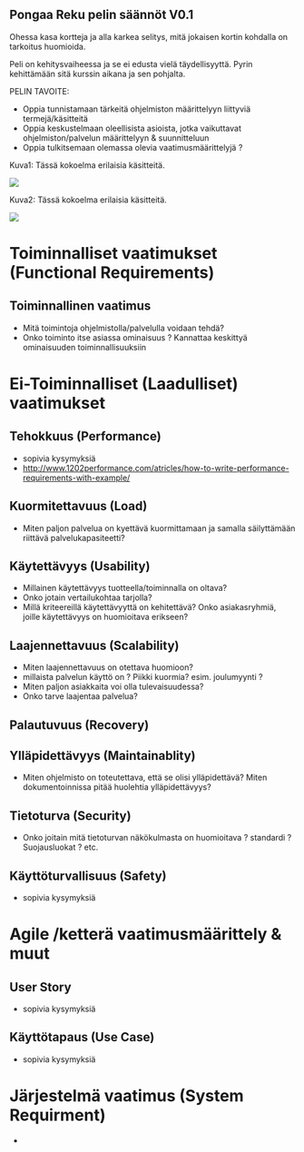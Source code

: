 ## Pongaa Reku pelin säännöt V0.1

Ohessa kasa kortteja ja alla karkea selitys, mitä jokaisen kortin kohdalla on tarkoitus huomioida.

Peli on kehitysvaiheessa ja se ei edusta vielä täydellisyyttä. Pyrin kehittämään sitä kurssin aikana ja sen pohjalta.

PELIN TAVOITE:

* Oppia tunnistamaan tärkeitä ohjelmiston määrittelyyn liittyviä termejä/käsitteitä
* Oppia keskustelmaan oleellisista asioista, jotka vaikuttavat ohjelmiston/palvelun määrittelyyn & suunnitteluun
* Oppia tulkitsemaan olemassa olevia vaatimusmäärittelyjä ?


Kuva1: Tässä kokoelma erilaisia käsitteitä.


![](https://github.com/JAMK-IT/TT0S0100-software-desing-and-testing/blob/master/images/bongaa-reku-suomeksi1.jpg)

Kuva2: Tässä kokoelma erilaisia käsitteitä.

![](https://github.com/JAMK-IT/TT0S0100-software-desing-and-testing/blob/master/images/bongaa-reku-suomeksi2.jpg)







# Toiminnalliset vaatimukset (Functional Requirements)

## Toiminnallinen vaatimus 

* Mitä toimintoja ohjelmistolla/palvelulla voidaan tehdä?
* Onko toiminto itse asiassa ominaisuus ? Kannattaa keskittyä ominaisuuden toiminnallisuuksiin

# Ei-Toiminnalliset (Laadulliset) vaatimukset


## Tehokkuus (Performance)

* sopivia kysymyksiä 
* http://www.1202performance.com/atricles/how-to-write-performance-requirements-with-example/
 

## Kuormitettavuus (Load)

* Miten paljon palvelua on kyettävä kuormittamaan ja samalla säilyttämään riittävä palvelukapasiteetti?


 
## Käytettävyys (Usability)

* Millainen käytettävyys tuotteella/toiminnalla on oltava? 
* Onko jotain vertailukohtaa tarjolla?
* Millä kriteereillä käytettävyyttä on kehitettävä? Onko asiakasryhmiä, joille käytettävyys on huomioitava erikseen?


## Laajennettavuus (Scalability)

* Miten laajennettavuus on otettava huomioon? 
* millaista palvelun käyttö on ? Piikki kuormia? esim. joulumyynti ?
* Miten paljon asiakkaita voi olla tulevaisuudessa? 
* Onko tarve laajentaa palvelua?

## Palautuvuus (Recovery)

## Ylläpidettävyys (Maintainablity)

* Miten ohjelmisto on toteutettava, että se olisi ylläpidettävä? Miten dokumentoinnissa pitää huolehtia ylläpidettävyys?

## Tietoturva (Security)

* Onko joitain mitä tietoturvan näkökulmasta on huomioitava ? standardi ? Suojausluokat ? etc.

## Käyttöturvallisuus (Safety)

* sopivia kysymyksiä



# Agile /ketterä vaatimusmäärittely & muut 


## User Story

* sopivia kysymyksiä

## Käyttötapaus (Use Case)

* sopivia kysymyksiä




# Järjestelmä vaatimus (System Requirment)

*




